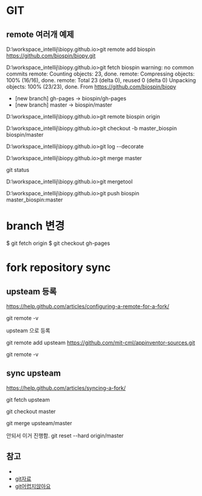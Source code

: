 GIT
====

## remote 여러개 예제

D:\workspace_intellij\biopy.github.io>git remote add biospin https://github.com/biospin/biopy.git

D:\workspace_intellij\biopy.github.io>git fetch biospin
warning: no common commits
remote: Counting objects: 23, done.
remote: Compressing objects: 100% (16/16), done.
remote: Total 23 (delta 0), reused 0 (delta 0)
Unpacking objects: 100% (23/23), done.
From https://github.com/biospin/biopy
 * [new branch]      gh-pages   -> biospin/gh-pages
 * [new branch]      master     -> biospin/master

D:\workspace_intellij\biopy.github.io>git remote
biospin
origin

D:\workspace_intellij\biopy.github.io>git checkout -b master_biospin biospin/master

D:\workspace_intellij\biopy.github.io>git log --decorate

D:\workspace_intellij\biopy.github.io>git merge master

git status

D:\workspace_intellij\biopy.github.io>git mergetool

D:\workspace_intellij\biopy.github.io>git push biospin master_biospin:master



# branch 변경

$ git fetch origin
$ git checkout gh-pages


# fork repository sync

## upsteam 등록
https://help.github.com/articles/configuring-a-remote-for-a-fork/

git remote -v

upsteam 으로 등록

git remote add upsteam https://github.com/mit-cml/appinventor-sources.git

git remote -v

## sync upsteam 
https://help.github.com/articles/syncing-a-fork/

git fetch upsteam

git checkout master

git merge upsteam/master


안되서 이거 진행함.
git reset --hard origin/master





참고
---------

- [](https://www.youtube.com/watch?v=qKoUeXymsgk)
- [git자료](https://github.com/kenu/ssag-git)
- [git어렵지않아요](http://rogerdudler.github.io/git-guide/index.ko.html)

